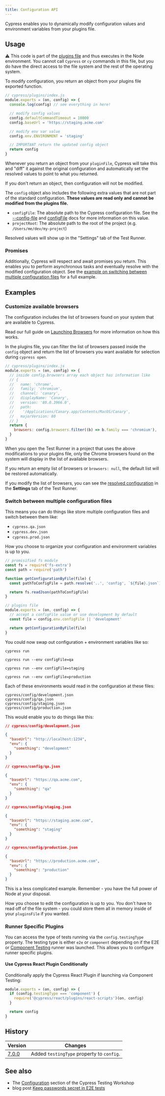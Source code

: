 ```yaml
---
title: Configuration API
---
```


Cypress enables you to dynamically modify configuration values and environment
variables from your plugins file.

## Usage

<Alert type="warning">

⚠️ This code is part of the
[plugins file](/guides/core-concepts/writing-and-organizing-tests#Plugin-files)
and thus executes in the Node environment. You cannot call `Cypress` or `cy`
commands in this file, but you do have the direct access to the file system and
the rest of the operating system.

</Alert>

To modify configuration, you return an object from your plugins file exported
function.

```javascript
// cypress/plugins/index.js
module.exports = (on, config) => {
  console.log(config) // see everything in here!

  // modify config values
  config.defaultCommandTimeout = 10000
  config.baseUrl = 'https://staging.acme.com'

  // modify env var value
  config.env.ENVIRONMENT = 'staging'

  // IMPORTANT return the updated config object
  return config
}
```

Whenever you return an object from your `pluginFile`, Cypress will take this and
"diff" it against the original configuration and automatically set the resolved
values to point to what you returned.

If you don't return an object, then configuration will not be modified.

<Alert type="warning">

The `config` object also includes the following extra values that are not part
of the standard configuration. **These values are read only and cannot be
modified from the plugins file.**

- `configFile`: The absolute path to the Cypress configuration file. See the
  [--config-file](guides/guides/command-line#cypress-open) and
  [configFile](guides/guides/module-api) docs for more information on this
  value.
- `projectRoot`: The absolute path to the root of the project (e.g.
  `/Users/me/dev/my-project`)

</Alert>

Resolved values will show up in the "Settings" tab of the Test Runner.

<DocsImage src="/img/guides/plugin-configuration.png" alt="Resolved configuration in the Desktop app" ></DocsImage>

### Promises

Additionally, Cypress will respect and await promises you return. This enables
you to perform asynchronous tasks and eventually resolve with the modified
configuration object. See the
[example on switching between multiple configuration files](#Switch-between-multiple-configuration-files)
for a full example.

## Examples

### Customize available browsers

The configuration includes the list of browsers found on your system that are
available to Cypress.

<Alert type="info">

Read our full guide on [Launching Browsers](/guides/guides/launching-browsers)
for more information on how this works.

</Alert>

In the plugins file, you can filter the list of browsers passed inside the
`config` object and return the list of browsers you want available for selection
during `cypress open`.

```javascript
// cypress/plugins/index.js
module.exports = (on, config) => {
  // inside config.browsers array each object has information like
  // {
  //   name: 'chrome',
  //   family: 'chromium',
  //   channel: 'canary',
  //   displayName: 'Canary',
  //   version: '80.0.3966.0',
  //   path:
  //    '/Applications/Canary.app/Contents/MacOS/Canary',
  //   majorVersion: 80
  // }
  return {
    browsers: config.browsers.filter((b) => b.family === 'chromium'),
  }
}
```

When you open the Test Runner in a project that uses the above modifications to
your plugins file, only the Chrome browsers found on the system will display in
the list of available browsers.

<DocsImage src="/img/guides/plugins/chrome-browsers-only.png" alt="Filtered list of Chrome browsers" ></DocsImage>

<Alert type="info">

If you return an empty list of browsers or `browsers: null`, the default list
will be restored automatically.

</Alert>

If you modify the list of browsers, you can see the
[resolved configuration](/guides/references/configuration#Resolved-Configuration)
in the **Settings** tab of the Test Runner.

### Switch between multiple configuration files

This means you can do things like store multiple configuration files and switch
between them like:

- `cypress.qa.json`
- `cypress.dev.json`
- `cypress.prod.json`

How you choose to organize your configuration and environment variables is up to
you.

```javascript
// promisified fs module
const fs = require('fs-extra')
const path = require('path')

function getConfigurationByFile(file) {
  const pathToConfigFile = path.resolve('..', 'config', `${file}.json`)

  return fs.readJson(pathToConfigFile)
}

// plugins file
module.exports = (on, config) => {
  // accept a configFile value or use development by default
  const file = config.env.configFile || 'development'

  return getConfigurationByFile(file)
}
```

You could now swap out configuration + environment variables like so:

```shell
cypress run
```

```shell
cypress run --env configFile=qa
```

```shell
cypress run --env configFile=staging
```

```shell
cypress run --env configFile=production
```

Each of these environments would read in the configuration at these files:

```text
cypress/config/development.json
cypress/config/qa.json
cypress/config/staging.json
cypress/config/production.json
```

This would enable you to do things like this:

```json
// cypress/config/development.json

{
  "baseUrl": "http://localhost:1234",
  "env": {
    "something": "development"
  }
}
```

```json
// cypress/config/qa.json

{
  "baseUrl": "https://qa.acme.com",
  "env": {
    "something": "qa"
  }
}
```

```json
// cypress/config/staging.json

{
  "baseUrl": "https://staging.acme.com",
  "env": {
    "something": "staging"
  }
}
```

```json
// cypress/config/production.json

{
  "baseUrl": "https://production.acme.com",
  "env": {
    "something": "production"
  }
}
```

This is a less complicated example. Remember - you have the full power of Node
at your disposal.

How you choose to edit the configuration is up to you. You don't have to read
off of the file system - you could store them all in memory inside of your
`pluginsFile` if you wanted.

### Runner Specific Plugins

You can access the type of tests running via the `config.testingType` property.
The testing type is either `e2e` or `component` depending on if the E2E or
[Component Testing](/guides/component-testing/introduction/) runner was
launched. This allows you to configure runner specific plugins.

#### Use Cypress React Plugin Conditionally

Conditionally apply the Cypress React Plugin if launching via Component Testing:

```js
module.exports = (on, config) => {
  if (config.testingType === 'component') {
    require('@cypress/react/plugins/react-scripts')(on, config)
  }

  return config
}
```

## History

| Version                               | Changes                                   |
| ------------------------------------- | ----------------------------------------- |
| [7.0.0](/guides/references/changelog) | Added `testingType` property to `config`. |

## See also

- The
  [Configuration](https://github.com/cypress-io/testing-workshop-cypress#intermediate)
  section of the Cypress Testing Workshop
- blog post
  [Keep passwords secret in E2E tests](https://glebbahmutov.com/blog/keep-passwords-secret-in-e2e-tests/)
